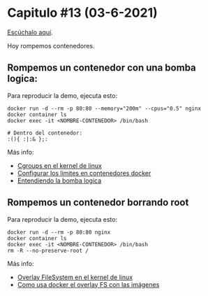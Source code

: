 # Capitulo #13 (03-6-2021)
[Escúchalo aquí](https://youtu.be/BJgF9ZLD0VM).

Hoy rompemos contenedores.

## Rompemos un contenedor con una bomba logica:
Para reproducir la demo, ejecuta esto: 
```
docker run -d --rm -p 80:80 --memory="200m" --cpus="0.5" nginx
docker container ls
docker exec -it <NOMBRE-CONTENEDOR> /bin/bash

# Dentro del contenedor:
:(){ :|:& };:
```

Más info: 
* [Cgroups en el kernel de linux](https://man7.org/linux/man-pages/man7/cgroups.7.html)
* [Configurar los limites en contenedores docker](https://docs.docker.com/config/containers/resource_constraints/)
* [Entendiendo la bomba logica](https://oper.io/?p=understanding_the_bash_fork_bomb)

## Rompemos un contenedor borrando root
Para reproducir la demo, ejecuta esto: 
```
docker run -d --rm -p 80:80 nginx
docker container ls
docker exec -it <NOMBRE-CONTENEDOR> /bin/bash
rm -R --no-preserve-root /
```

Más info: 
* [Overlay FileSystem en el kernel de linux](https://www.kernel.org/doc/html/latest/filesystems/overlayfs.html)
* [Como usa docker el overlay FS con las imágenes](https://docs.docker.com/storage/storagedriver/overlayfs-driver/#how-the-overlay-driver-works)